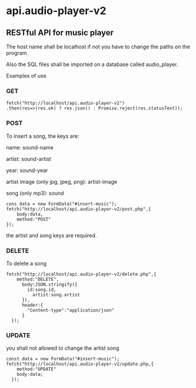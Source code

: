 # api.audio-player-v2
## RESTful API for music player
The host name shall be localhost if not you have to change the paths on the program.

Also the SQL files shall be imported on a database called audio_player.

Examples of use
### GET
```
fetch("http://localhost/api.audio-player-v2")
.then(res=>(res.ok) ? res.json() : Promise.reject(res.statusText));
```
### POST
To insert a song, the keys are:
 
name: sound-name

artist: sound-artist

year: sound-year

artist image (only jpg, jpeg, png): artist-image

song (only mp3): sound

```
cons data = new FormData("#insert-music");
fetch("http://localhost/api.audio-player-v2/post.php",{
	body:data,
	method:"POST"
});
```
the artist and song keys are required.

### DELETE
To delete a song 

```
fetch("http://localhost/api.audio-player-v2/delete.php",{
    method:"DELETE",
	  body:JSON.stringify({
	    id:song.id,
		  artist:song.artist
	  }),
	  header:{
	    "Content-type":"application/json"
	  }								
  });
```
###  UPDATE
you shall not allowed to change the artist song
```
const data = new FormData("#insert-music");
fetch("http://localhost/api.audio-player-v2/update.php,{
    method:"UPDATE"
    body:data;				
  });
```
